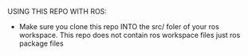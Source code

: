 USING THIS REPO WITH ROS:
- Make sure you clone this repo INTO the src/ foler of your ros workspace. This repo does not contain
	ros workspace files just ros package files
